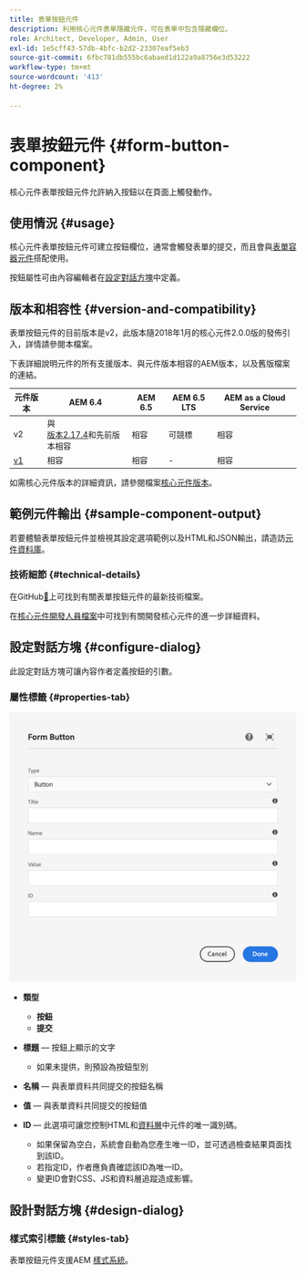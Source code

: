 ```yaml
---
title: 表單按鈕元件
description: 利用核心元件表單隱藏元件，可在表單中包含隱藏欄位。
role: Architect, Developer, Admin, User
exl-id: 1e5cff43-57db-4bfc-b2d2-23307eaf5eb3
source-git-commit: 6fbc781db555bc6abaed1d122a9a8756e3d53222
workflow-type: tm+mt
source-wordcount: '413'
ht-degree: 2%

---
```


# 表單按鈕元件 {#form-button-component}

核心元件表單按鈕元件允許納入按鈕以在頁面上觸發動作。

## 使用情況 {#usage}

核心元件表單按鈕元件可建立按鈕欄位，通常會觸發表單的提交，而且會與[表單容器元件](form-container.md)搭配使用。

按鈕屬性可由內容編輯者在[設定對話方塊](#configure-dialog)中定義。

## 版本和相容性 {#version-and-compatibility}

表單按鈕元件的目前版本是v2，此版本隨2018年1月的核心元件2.0.0版的發佈引入，詳情請參閱本檔案。

下表詳細說明元件的所有支援版本、與元件版本相容的AEM版本，以及舊版檔案的連結。

| 元件版本 | AEM 6.4 | AEM 6.5 | AEM 6.5 LTS | AEM as a Cloud Service  |
|--- |--- |--- |---|---|
| v2 | 與<br>[版本2.17.4](/help/versions.md)和先前版本相容 | 相容 | 可競標 | 相容 |
| [v1](/help/components/v1/form-button-v1.md) | 相容 | 相容 | - | 相容 |

如需核心元件版本的詳細資訊，請參閱檔案[核心元件版本](/help/versions.md)。

## 範例元件輸出 {#sample-component-output}

若要體驗表單按鈕元件並檢視其設定選項範例以及HTML和JSON輸出，請造訪[元件資料庫](https://adobe.com/go/aem_cmp_library_form_button_tw)。

### 技術細節 {#technical-details}

在GitHub[&#128279;](https://adobe.com/go/aem_cmp_tech_form_button_v2_tw)上可找到有關表單按鈕元件的最新技術檔案。

在[核心元件開發人員檔案](/help/developing/overview.md)中可找到有關開發核心元件的進一步詳細資料。

## 設定對話方塊 {#configure-dialog}

此設定對話方塊可讓內容作者定義按鈕的引數。

### 屬性標籤 {#properties-tab}

![表單按鈕元件的編輯對話方塊](/help/assets/form-button-edit.png)

* **類型**

   * **按鈕**
   * **提交**

* **標題** — 按鈕上顯示的文字

   * 如果未提供，則預設為按鈕型別

* **名稱** — 與表單資料共同提交的按鈕名稱
* **值** — 與表單資料共同提交的按鈕值

* **ID** — 此選項可讓您控制HTML和[資料層](/help/developing/data-layer/overview.md)中元件的唯一識別碼。
   * 如果保留為空白，系統會自動為您產生唯一ID，並可透過檢查結果頁面找到該ID。
   * 若指定ID，作者應負責確認該ID為唯一ID。
   * 變更ID會對CSS、JS和資料層追蹤造成影響。

## 設計對話方塊 {#design-dialog}

### 樣式索引標籤 {#styles-tab}

表單按鈕元件支援AEM [樣式系統](/help/get-started/authoring.md#component-styling)。
